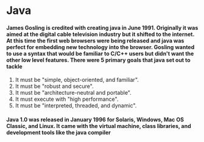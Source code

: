 # Java
#### James Gosling is credited with creating java in June 1991. Originally it was aimed at the digital cable television industry but it shifted to the internet. At this time the first web browsers were being released and java was perfect for embedding new technology into the browser. Gosling wanted to use a syntax that would be familiar to C/C++ users but didn't want the other low level features. There were 5 primary goals that java set out to tackle
  1. It must be "simple, object-oriented, and familiar".
  2. It must be "robust and secure".
  3. It must be "architecture-neutral and portable".
  4. It must execute with "high performance".
  5. It must be "interpreted, threaded, and dynamic".
#### Java 1.0 was released in January 1996 for Solaris, Windows, Mac OS Classic, and Linux. It came with the virtual machine, class libraries, and development tools like the java compiler
  
